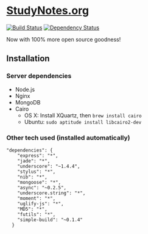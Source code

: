 # [StudyNotes.org](http://studynotes.org)

[![Build Status](https://travis-ci.org/feross/StudyNotes.png?branch=master)](https://travis-ci.org/feross/StudyNotes)
[![Dependency Status](https://david-dm.org/feross/StudyNotes.png)](https://david-dm.org/feross/StudyNotes)

Now with 100% more open source goodness!

## Installation

### Server dependencies
- Node.js
- Nginx
- MongoDB
- Cairo
  - OS X: Install XQuartz, then `brew install cairo`
  - Ubuntu: `sudo aptitude install libcairo2-dev`

### Other tech used (installed automatically)

```
"dependencies": {
    "express": "*",
    "jade": "*",
    "underscore": "~1.4.4",
    "stylus": "*",
    "nib": "*",
    "mongoose": "*",
    "async": "~0.2.5",
    "underscore.string": "*",
    "moment": "*",
    "uglify-js": "*",
    "MD5": "*",
    "futils": "*",
    "simple-build": "~0.1.4"
  }
```
